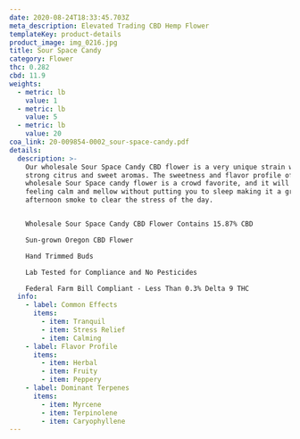 ```yaml
---
date: 2020-08-24T18:33:45.703Z
meta_description: Elevated Trading CBD Hemp Flower
templateKey: product-details
product_image: img_0216.jpg
title: Sour Space Candy
category: Flower
thc: 0.282
cbd: 11.9
weights:
  - metric: lb
    value: 1
  - metric: lb
    value: 5
  - metric: lb
    value: 20
coa_link: 20-009854-0002_sour-space-candy.pdf
details:
  description: >-
    Our wholesale Sour Space Candy CBD flower is a very unique strain with
    strong citrus and sweet aromas. The sweetness and flavor profile of the
    wholesale Sour Space candy flower is a crowd favorite, and it will leave you
    feeling calm and mellow without putting you to sleep making it a great
    afternoon smoke to clear the stress of the day.  


    Wholesale Sour Space Candy CBD Flower Contains 15.87% CBD

    Sun-grown Oregon CBD Flower

    Hand Trimmed Buds

    Lab Tested for Compliance and No Pesticides

    Federal Farm Bill Compliant - Less Than 0.3% Delta 9 THC
  info:
    - label: Common Effects
      items:
        - item: Tranquil
        - item: Stress Relief
        - item: Calming
    - label: Flavor Profile
      items:
        - item: Herbal
        - item: Fruity
        - item: Peppery
    - label: Dominant Terpenes
      items:
        - item: Myrcene
        - item: Terpinolene
        - item: Caryophyllene
---
```

